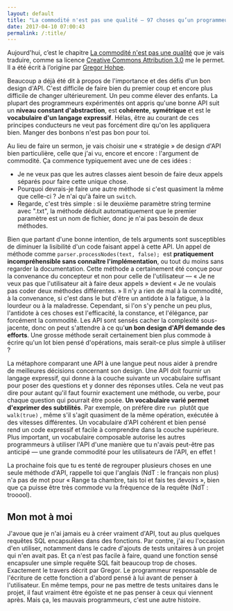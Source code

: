 ```yaml
---
layout: default
title: "La commodité n'est pas une qualité — 97 choses qu’un programmeur doit savoir"
date: 2017-04-10 07:00:43
permalink: /:title/
---
```

Aujourd'hui, c’est le chapitre [La commodité n'est pas une qualité](http://programmer.97things.oreilly.com/wiki/index.php/Convenience_Is_not_an_-ility) que je vais traduire, comme sa licence [Creative Commons Attribution 3.0](http://creativecommons.org/licenses/by/3.0/us/) me le permet. Il a été écrit à l’origine par [Gregor Hohpe](http://programmer.97things.oreilly.com/wiki/index.php/Gregor_Hohpe "Gregor Hohpe").

<!--excerpt-->

Beaucoup a déjà été dit à propos de l'importance et des défis d'un bon design d'API. C'est difficile de faire bien du premier coup et encore plus difficile de changer ultérieurement. Un peu comme élever des enfants. La plupart des programmeurs expérimentés ont appris qu'une bonne API suit un **niveau constant d'abstraction**, est **cohérente**, **symétrique** et est le **vocabulaire d'un langage expressif**. Hélas, être au courant de ces principes conducteurs ne veut pas forcément dire qu'on les appliquera bien. Manger des bonbons n'est pas bon pour toi.

Au lieu de faire un sermon, je vais choisir une « stratégie » de design d'API bien particulière, celle que j'ai vu, encore et encore : l'argument de commodité. Ça commence typiquement avec une de ces idées :

- Je ne veux pas que les autres classes aient besoin de faire deux appels séparés pour faire cette unique chose.
- Pourquoi devrais-je faire une autre méthode si c'est quasiment la même que celle-ci ? Je n'ai qu'à faire un `switch`.
- Regarde, c'est très simple : si le deuxième paramètre string termine avec ".txt", la méthode déduit automatiquement que le premier paramètre est un nom de fichier, donc je n'ai pas besoin de deux méthodes.

Bien que partant d'une bonne intention, de tels arguments sont susceptibles de diminuer la lisibilité d'un code faisant appel à cette API. Un appel de méthode comme `parser.processNodes(text, false);`  est **pratiquement incompréhensible sans connaître l'implémentation**, ou tout du moins sans regarder la documentation. Cette méthode a certainement été conçue pour la convenance du concepteur et non pour celle de l'utilisateur — « Je ne veux pas que l'utilisateur ait à faire deux appels » devient « Je ne voulais pas coder deux méthodes différentes. » Il n'y a rien de mal à la commodité, à la convenance, si c'est dans le but d'être un antidote à la fatigue, à la lourdeur ou à la maladresse. Cependant, si l'on s'y penche un peu plus, l'antidote à ces choses est l'efficacité, la constance, et l'élégance, par forcément la commodité. Les API sont sensés cacher la complexité sous-jacente, donc on peut s'attendre à ce qu'**un bon design d'API demande des efforts**. Une grosse méthode serait certainement bien plus commode à écrire qu'un lot bien pensé d'opérations, mais serait-ce plus simple à utiliser ?

La métaphore comparant une API à une langue peut nous aider à prendre de meilleures décisions concernant son design. Une API doit fournir un langage expressif, qui donne à la couche suivante un vocabulaire suffisant pour poser des questions et y donner des réponses utiles. Cela ne veut pas dire pour autant qu'il faut fournir exactement une méthode, ou verbe, pour chaque question qui pourrait être posée. **Un vocabulaire varié permet d'exprimer des subtilités**. Par exemple, on préfère dire `run`  plutôt que `walk(true)` , même s'il s'agit quasiment de la même opération, exécutée à des vitesses différentes. Un vocabulaire d'API cohérent et bien pensé rend un code expressif et facile à comprendre dans la couche supérieure. Plus important, un vocabulaire composable autorise les autres programmeurs à utiliser l'API d'une manière que tu n'avais peut-être pas anticipé — une grande commodité pour les utilisateurs de l'API, en effet !

La prochaine fois que tu es tenté de regrouper plusieurs choses en une seule méthode d'API, rappelle toi que l'anglais (NdT : le français non plus) n'a pas de mot pour « Range ta chambre, tais toi et fais tes devoirs », bien que ça puisse être très commode vu la fréquence de la requête (NdT : trooool).

## Mon mot à moi

J'avoue que je n'ai jamais eu à créer vraiment d'API, tout au plus quelques requêtes SQL encapsulées dans des fonctions. Par contre, j'ai eu l'occasion d'en utiliser, notamment dans le cadre d'ajouts de tests unitaires à un projet qui n'en avait pas. Et ça n'est pas facile à faire, quand une fonction sensé encapsuler une simple requête SQL fait beaucoup trop de choses. Exactement le travers décrit par Gregor. Le programmeur responsable de l'écriture de cette fonction a d'abord pensé à lui avant de penser à l'utilisateur. En même temps, pour ne pas mettre de tests unitaires dans le projet, il faut vraiment être égoïste et ne pas penser à ceux qui viennent après. Mais ça, les mauvais programmeurs, c'est une autre histoire.